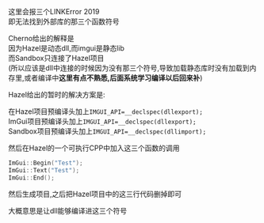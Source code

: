 这里会报三个LINKError 2019  
即无法找到外部库的那三个函数符号  

Cherno给出的解释是  
因为Hazel是动态dll,而imgui是静态lib  
而Sandbox只连接了Hazel项目  
(所以应该是dll中连接的时候因为没有那三个符号,导致加载静态库时没有加载到内存里,或者编译中**这里有点不熟悉,后面系统学习编译以后回来补**)    

Hazel给出的暂时的解决方案是:  

在Hazel项目预编译头加上`IMGUI_API=__declspec(dllexport);`  
ImGui项目预编译头加上`IMGUI_API=__declspec(dllexport);`  
Sandbox项目预编译头加上`IMGUI_API=__declspec(dllimport);`

然后在Hazel的一个可执行CPP中加入这三个函数的调用  
```cpp
ImGui::Begin("Test");
ImGui::Text("Test");
ImGui::End();
```

然后生成项目,之后把Hazel项目中的这三行代码删掉即可

大概意思是让dll能够编译进这三个符号